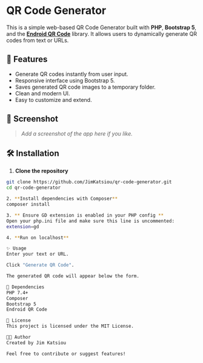 # QR Code Generator

This is a simple web-based QR Code Generator built with **PHP**, **Bootstrap 5**, and the **[Endroid QR Code](https://github.com/endroid/qr-code)** library. It allows users to dynamically generate QR codes from text or URLs.

## 🚀 Features

- Generate QR codes instantly from user input.
- Responsive interface using Bootstrap 5.
- Saves generated QR code images to a temporary folder.
- Clean and modern UI.
- Easy to customize and extend.

## 📸 Screenshot

> *Add a screenshot of the app here if you like.*

## 🛠️ Installation

1. **Clone the repository**

```bash
git clone https://github.com/JimKatsiou/qr-code-generator.git
cd qr-code-generator

2. **Install dependencies with Composer**
composer install

3. ** Ensure GD extension is enabled in your PHP config **
Open your php.ini file and make sure this line is uncommented:
extension=gd

4. **Run on localhost**

✨ Usage
Enter your text or URL.

Click "Generate QR Code".

The generated QR code will appear below the form.

🧩 Dependencies
PHP 7.4+
Composer
Bootstrap 5
Endroid QR Code

📄 License
This project is licensed under the MIT License.

👨‍💻 Author
Created by Jim Katsiou

Feel free to contribute or suggest features!
